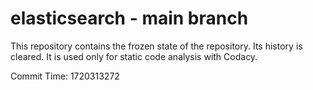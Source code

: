 # elasticsearch - main branch

This repository contains the frozen state of the repository.
Its history is cleared. It is used only for static code
analysis with Codacy.

Commit Time: 1720313272